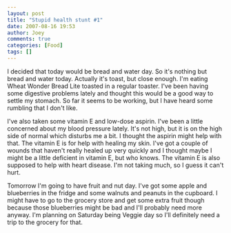 ```yaml
---
layout: post
title: "Stupid health stunt #1"
date: 2007-08-16 19:53
author: Joey
comments: true
categories: [Food]
tags: []
---
```

I decided that today would be bread and water day. So it's nothing but bread and water today. Actually it's toast, but close enough. I'm eating Wheat Wonder Bread Lite toasted in a regular toaster. I've been having some digestive problems lately and thought this would be a good way to settle my stomach. So far it seems to be working, but I have heard some rumbling that I don't like.

I've also taken some vitamin E and low-dose aspirin. I've been a little concerned about my blood pressure lately. It's not high, but it is on the high side of normal which disturbs me a bit. I thought the aspirin might help with that. The vitamin E is for help with healing my skin. I've got a couple of wounds that haven't really healed up very quickly and I thought maybe I might be a little deficient in vitamin E, but who knows. The vitamin E is also supposed to help with heart disease. I'm not taking much, so I guess it can't hurt.

Tomorrow I'm going to have fruit and nut day. I've got some apple and blueberries in the fridge and some walnuts and peanuts in the cupboard. I might have to go to the grocery store and get some extra fruit though because those blueberries might be bad and I'll probably need more anyway. I'm planning on Saturday being Veggie day so I'll definitely need a trip to the grocery for that.
